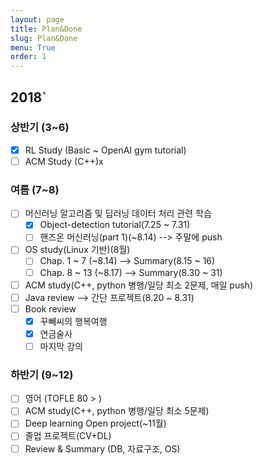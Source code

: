 ```yaml
---
layout: page
title: Plan&Done
slug: Plan&Done
menu: True
order: 1
---
```

## 2018`    
### 상반기 (3~6)   

- [x] RL Study (Basic ~ OpenAI gym tutorial)  
- [ ] ACM Study (C++)x  

### 여름 (7~8)  

- [ ] 머신러닝 알고리즘 및 딥러닝 데이터 처리 관련 학습
    - [X] Object-detection tutorial(7.25 ~ 7.31)
    - [ ] 핸즈온 머신러닝(part 1)(~8.14) --> 주말에 push
- [ ] OS study(Linux 기반)(8월)
    - [ ] Chap. 1 ~ 7 (~8.14) --> Summary(8.15 ~ 16)
    - [ ] Chap. 8 ~ 13 (~8.17) --> Summary(8.30 ~ 31)
- [ ] ACM study(C++, python 병행/일당 최소 2문제, 매일 push)
- [ ] Java review --> 간단 프로젝트(8.20 ~ 8.31)
- [ ] Book review
    - [X] 꾸뻬씨의 행복여행
    - [X] 연금술사
    - [ ] 마지막 강의 

### 하반기 (9~12)   

- [ ] 영어 (TOFLE 80 > )
- [ ] ACM study(C++, python 병행/일당 최소 5문제)
- [ ] Deep learning Open project(~11월)
- [ ] 졸업 프로젝트(CV+DL)
- [ ] Review & Summary (DB, 자료구조, OS)